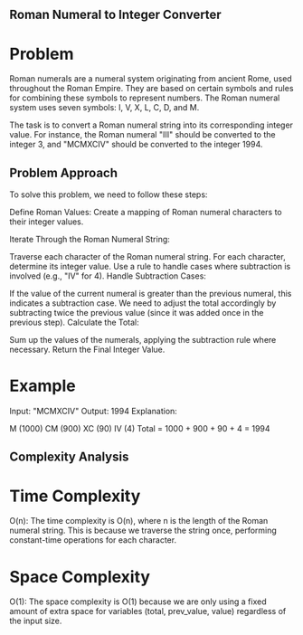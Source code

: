 ## Roman Numeral to Integer Converter
# Problem
Roman numerals are a numeral system originating from ancient Rome, used throughout the Roman Empire. They are based on certain symbols and rules for combining these symbols to represent numbers. The Roman numeral system uses seven symbols: I, V, X, L, C, D, and M.

The task is to convert a Roman numeral string into its corresponding integer value. For instance, the Roman numeral "III" should be converted to the integer 3, and "MCMXCIV" should be converted to the integer 1994.

## Problem Approach
To solve this problem, we need to follow these steps:

Define Roman Values: Create a mapping of Roman numeral characters to their integer values.

Iterate Through the Roman Numeral String:

Traverse each character of the Roman numeral string.
For each character, determine its integer value.
Use a rule to handle cases where subtraction is involved (e.g., "IV" for 4).
Handle Subtraction Cases:

If the value of the current numeral is greater than the previous numeral, this indicates a subtraction case. We need to adjust the total accordingly by subtracting twice the previous value (since it was added once in the previous step).
Calculate the Total:

Sum up the values of the numerals, applying the subtraction rule where necessary.
Return the Final Integer Value.

# Example
Input: "MCMXCIV"
Output: 1994
Explanation:

M (1000)
CM (900)
XC (90)
IV (4)
Total = 1000 + 900 + 90 + 4 = 1994
## Complexity Analysis
# Time Complexity
O(n): The time complexity is O(n), where n is the length of the Roman numeral string. This is because we traverse the string once, performing constant-time operations for each character.
# Space Complexity
O(1): The space complexity is O(1) because we are only using a fixed amount of extra space for variables (total, prev_value, value) regardless of the input size.

